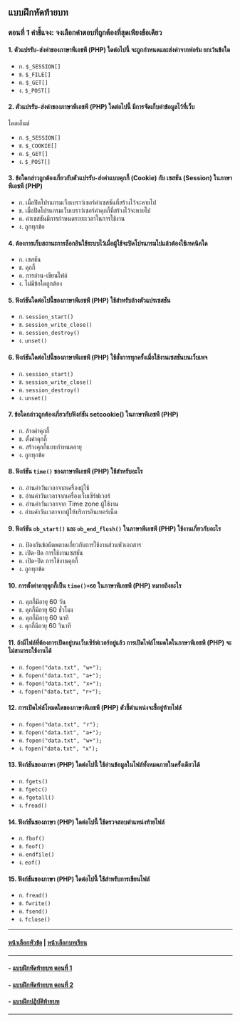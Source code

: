 ## แบบฝึกหัดท้ายบท
### ตอนที่ 1 คำชี้แจง: จงเลือกคำตอบที่ถูกต้องที่สุดเพียงข้อเดียว

#### 1.	ตัวแปรรับ-ส่งค่าของภาษาพีเอชพี (PHP) ใดต่อไปนี้ จะถูกกำหนดและส่งค่าจากฟอร์ม ยกเว้นข้อใด
* ก. ```$_SESSION[]```			
* ข. ```$_FILE[]```
* ค. ```$_GET[]```				
* ง. ```$_POST[]```
#### 2.	ตัวแปรรับ-ส่งค่าของภาษาพีเอชพี (PHP) ใดต่อไปนี้ มีการจัดเก็บค่าข้อมูลไว้ที่เว็บ
ไคลเอ็นต์
* ก. ```$_SESSION[]```			
* ข. ```$_COOKIE[]```
* ค. ```$_GET[]```				
* ง. ```$_POST[]```
#### 3.	ข้อใดกล่าวถูกต้องเกี่ยวกับตัวแปรรับ-ส่งค่าแบบคุกกี้ (Cookie) กับ เซสชัน (Session) ในภาษาพีเอชพี (PHP)
* ก. เมื่อปิดโปรแกรมเว็บเบราว์เซอร์ค่าเซสชันที่สร้างไว้จะหายไป	
* ข. เมื่อปิดโปรแกรมเว็บเบราว์เซอร์ค่าคุกกี้ที่สร้างไว้จะหายไป
* ค. ค่าเซสชันมีการกำหนดระยะเวลาในการใช้งาน				
* ง. ถูกทุกข้อ
#### 4.	ต้องการเก็บสถานะการล็อกอินใช้ระบบไว้เมื่อผู้ใช้จะปิดโปรแกรมไปแล้วต้องใช้เทคนิคใด
* ก. เซสชัน				
* ข. คุกกี้
* ค. การอ่าน-เขียนไฟล์			
* ง. ไม่มีข้อใดถูกต้อง
#### 5.	ฟังก์ชันใดต่อไปนี้ของภาษาพีเอชพี (PHP) ใช้สำหรับล้างตัวแปรเซสชัน
* ก. ```session_start()```			
* ข. ```session_write_close()```
* ค. ```session_destroy()```			
* ง. ```unset()```
#### 6.	ฟังก์ชันใดต่อไปนี้ของภาษาพีเอชพี (PHP) ใช้สั่งการทุกครั้งเมื่อใช้งานเซสชันบนเว็บเพจ
* ก. ```session_start()```			
* ข. ```session_write_close()```
* ค. ```session_destroy()```			
* ง. ```unset()```
#### 7.	ข้อใดกล่าวถูกต้องเกี่ยวกับฟังก์ชัน setcookie() ในภาษาพีเอชพี (PHP)
* ก. ล้างค่าคุกกี้				
* ข. ตั้งค่าคุกกี้
* ค. สร้างคุกกี้แบบกำหนดอายุ		
* ง. ถูกทุกข้อ
#### 8.	ฟังก์ชัน ```time()``` ของภาษาพีเอชพี (PHP) ใช้สำหรับอะไร
* ก. อ่านค่าวันเวลาจากเครื่องผู้ใช้	
* ข. อ่านค่าวันเวลาจากเครื่องเว็บเซิร์ฟเวอร์
* ค. อ่านค่าวันเวลาจาก Time zone ผู้ใช้งาน	
* ง. อ่านค่าวันเวลาจากผู้ให้บริการอินเทอร์เน็ต
#### 9.	ฟังก์ชัน ```ob_start()``` และ ```ob_end_flush()``` ในภาษาพีเอชพี (PHP) ใช้งานเกี่ยวกับอะไร
* ก. ป้องกันข้อผิดพลาดเกี่ยวกับการใช้งานส่วนหัวเอกสาร
* ข. เปิด-ปิด การใช้งานเซสชัน 
* ค. เปิด-ปิด การใช้งานคุกกี้		
* ง. ถูกทุกข้อ
#### 10.	การตั้งค่าอายุคุกกี้เป็น ```time()+60``` ในภาษาพีเอชพี (PHP) หมายถึงอะไร
* ก. คุกกี้มีอายุ 60 วัน			
* ข. คุกกี้มีอายุ 60 ชั่วโมง
* ค. คุกกี้มีอายุ 60 นาที			
* ง. คุกกี้มีอายุ 60 วินาที
#### 11. ถ้ามีไฟล์ที่ต้องการเปิดอยู่บนเว็บเซิร์ฟเวอร์อยู่แล้ว การเปิดไฟล์โหมดใดในภาษาพีเอชพี (PHP) จะไม่สามารถใช้งานได้
* ก. ```fopen("data.txt", "w+");```		
* ข. ```fopen("data.txt", "a+");```
* ค. ```fopen("data.txt", "x+");```		
* ง. ```fopen("data.txt", "r+");```
#### 12. การเปิดไฟล์โหมดใดของภาษาพีเอชพี (PHP) ตัวชี้ตำแหน่งจะชี้อยู่ท้ายไฟล์
* ก. ```fopen("data.txt", "r");```		
* ข. ```fopen("data.txt", "a+");```
* ค. ```fopen("data.txt", "w+");```		
* ง. ```fopen("data.txt", "x");```
#### 13. ฟังก์ชันของภาษา (PHP) ใดต่อไปนี้ ใช้อ่านข้อมูลในไฟล์ทั้งหมดภายในครั้งเดียวได้
* ก. ```fgets()```				
* ข. ```fgetc()```
* ค. ```fgetall()```				
* ง. ```fread()```
#### 14. ฟังก์ชันของภาษา (PHP) ใดต่อไปนี้ ใช้ตรวจสอบตำแหน่งท้ายไฟล์
* ก. ```fbof()```				
* ข. ```feof()```
* ค. ```endfile()```				
* ง. ```eof()```
#### 15. ฟังก์ชันของภาษา (PHP) ใดต่อไปนี้ ใช้สำหรับการเขียนไฟล์
* ก. ```fread()```				
* ข. ```fwrite()```
* ค. ```fsend()```				
* ง. ```fclose()```

---
#### [หน้าเลือกหัวข้อ](README.md) | [หน้าเลือกบทเรียน](../README.md)
---
#### - [แบบฝึกหัดท้ายบท ตอนที่ 1](0630.md)
#### - [แบบฝึกหัดท้ายบท ตอนที่ 2](0650.md)
#### - [แบบฝึกปฏิบัติท้ายบท](0670.md)
---